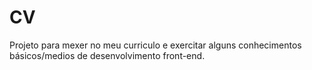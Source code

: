 # CV
Projeto para mexer no meu curriculo e exercitar alguns conhecimentos básicos/medios de desenvolvimento front-end.
